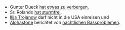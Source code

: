 <html><body><ul>
<li>Gunter Dueck <a href="http://www.omnisophie.com/dd200-ich-habe-nichts-zu-verbergen-doch-denk-nach-und-empoere-dich/">hat etwas zu verbergen</a>,</li>
<li>Sr. Rolando <a href="http://papaswort.de/2013/10/01/stille/">hat sturmfrei</a>,</li>
<li><a href="http://www.faz.net/aktuell/feuilleton/buecher/autoren/ilija-trojanows-einreiseverbot-willkuer-und-freiheit-12599490.html">Ilija Trojanow</a> darf nicht in die USA einreisen und</li>
<li><a href="https://www.twitter.com/alohastone">Alohastone</a> berichtet von <a href="http://www.alohastone.com/2013/10/01/kurz-vor-dem-schlafen-gehen-dieses-bassproblem/">nächtlichen Bassproblemen</a>.</li>
</ul></body></html>